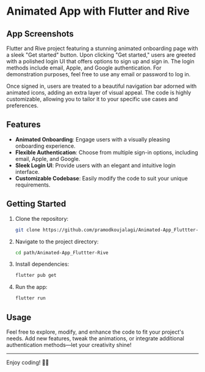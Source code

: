 # Animated App with Flutter and Rive

## App Screenshots

<!--| Onboarding | Login UI | After Login UI |
|------------|----------|-----------------|
| ![Onboarding](https://github.com/pramodkoujalagi/Animated-App_Fluttter-Rive/blob/main/Onb.png) | ![Sign-up UI](https://github.com/pramodkoujalagi/Animated-App_Fluttter-Rive/blob/main/Sign_In.png?raw=true) | ![After Sign-in UI](https://github.com/pramodkoujalagi/Animated-App_Fluttter-Rive/blob/main/Logged_In.png?raw=true) |-->

Flutter and Rive project featuring a stunning animated onboarding page with a sleek "Get started" button. Upon clicking "Get started," users are greeted with a polished login UI that offers options to sign up and sign in. The login methods include email, Apple, and Google authentication. For demonstration purposes, feel free to use any email or password to log in.

Once signed in, users are treated to a beautiful navigation bar adorned with animated icons, adding an extra layer of visual appeal. The code is highly customizable, allowing you to tailor it to your specific use cases and preferences.

## Features

- **Animated Onboarding**: Engage users with a visually pleasing onboarding experience.
- **Flexible Authentication**: Choose from multiple sign-in options, including email, Apple, and Google.
- **Sleek Login UI**: Provide users with an elegant and intuitive login interface.
- **Customizable Codebase**: Easily modify the code to suit your unique requirements.

## Getting Started

1. Clone the repository:

   ```bash
   git clone https://github.com/pramodkoujalagi/Animated-App_Fluttter-Rive.git
   ```

2. Navigate to the project directory:

   ```bash
   cd path/Animated-App_Fluttter-Rive
   ```

3. Install dependencies:

   ```bash
   flutter pub get
   ```

4. Run the app:

   ```bash
   flutter run
   ```

## Usage

Feel free to explore, modify, and enhance the code to fit your project's needs. Add new features, tweak the animations, or integrate additional authentication methods—let your creativity shine!

---

Enjoy coding! 🚀✨
